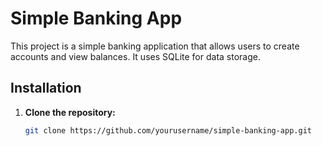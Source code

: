 # Simple Banking App

This project is a simple banking application that allows users to create accounts and view balances. It uses SQLite for data storage.

## Installation

1. **Clone the repository:**
   ```bash
   git clone https://github.com/yourusername/simple-banking-app.git
